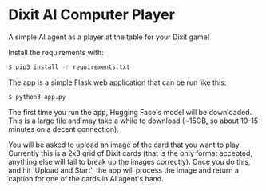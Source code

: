 # Dixit AI Computer Player
A simple AI agent as a player at the table for your Dixit game!

Install the requirements with:
```bash
$ pip3 install -r requirements.txt
```

The app is a simple Flask web application that can be run like this:
```bash
$ python3 app.py
```

The first time you run the app, Hugging Face's model will be downloaded. This is a large file and may take a while to download (~15GB, so about 10-15 minutes on a decent connection). 

You will be asked to upload an image of the card that you want to play. Currently this is a 2x3 grid of Dixit cards (that is the only format accepted, anything else will fail to break up the images correctly). Once you do this, and hit 'Upload and Start', the app will process the image and return a caption for one of the cards in AI agent's hand. 
